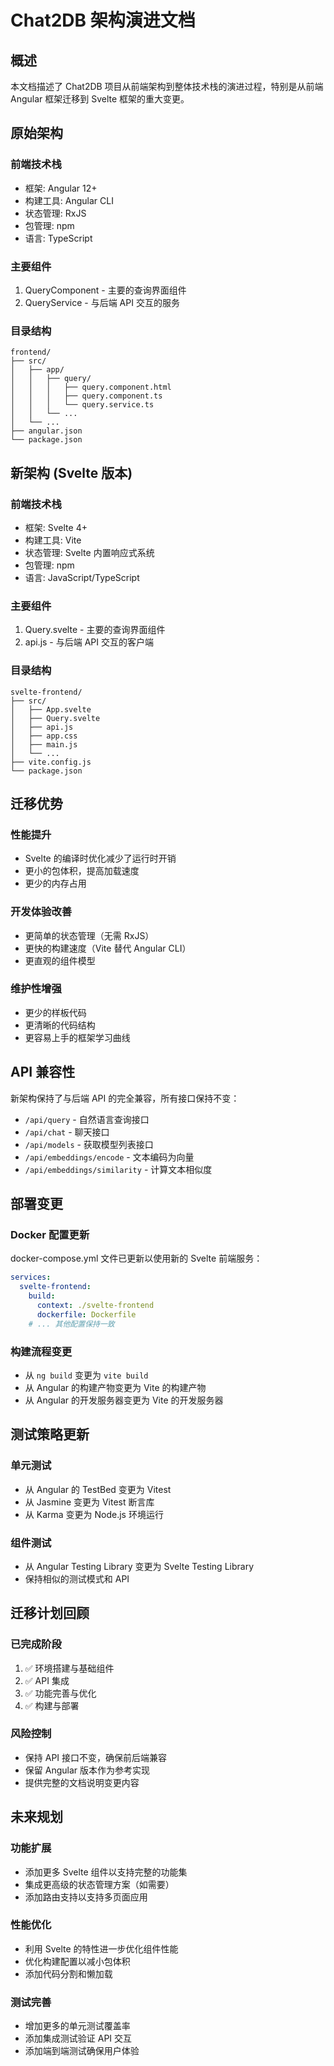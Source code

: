 # Chat2DB 架构演进文档

## 概述

本文档描述了 Chat2DB 项目从前端架构到整体技术栈的演进过程，特别是从前端 Angular 框架迁移到 Svelte 框架的重大变更。

## 原始架构

### 前端技术栈
- 框架: Angular 12+
- 构建工具: Angular CLI
- 状态管理: RxJS
- 包管理: npm
- 语言: TypeScript

### 主要组件
1. QueryComponent - 主要的查询界面组件
2. QueryService - 与后端 API 交互的服务

### 目录结构
```
frontend/
├── src/
│   ├── app/
│   │   ├── query/
│   │   │   ├── query.component.html
│   │   │   ├── query.component.ts
│   │   │   └── query.service.ts
│   │   └── ...
│   └── ...
├── angular.json
└── package.json
```

## 新架构 (Svelte 版本)

### 前端技术栈
- 框架: Svelte 4+
- 构建工具: Vite
- 状态管理: Svelte 内置响应式系统
- 包管理: npm
- 语言: JavaScript/TypeScript

### 主要组件
1. Query.svelte - 主要的查询界面组件
2. api.js - 与后端 API 交互的客户端

### 目录结构
```
svelte-frontend/
├── src/
│   ├── App.svelte
│   ├── Query.svelte
│   ├── api.js
│   ├── app.css
│   ├── main.js
│   └── ...
├── vite.config.js
└── package.json
```

## 迁移优势

### 性能提升
- Svelte 的编译时优化减少了运行时开销
- 更小的包体积，提高加载速度
- 更少的内存占用

### 开发体验改善
- 更简单的状态管理（无需 RxJS）
- 更快的构建速度（Vite 替代 Angular CLI）
- 更直观的组件模型

### 维护性增强
- 更少的样板代码
- 更清晰的代码结构
- 更容易上手的框架学习曲线

## API 兼容性

新架构保持了与后端 API 的完全兼容，所有接口保持不变：

- `/api/query` - 自然语言查询接口
- `/api/chat` - 聊天接口
- `/api/models` - 获取模型列表接口
- `/api/embeddings/encode` - 文本编码为向量
- `/api/embeddings/similarity` - 计算文本相似度

## 部署变更

### Docker 配置更新
docker-compose.yml 文件已更新以使用新的 Svelte 前端服务：

```yaml
services:
  svelte-frontend:
    build:
      context: ./svelte-frontend
      dockerfile: Dockerfile
    # ... 其他配置保持一致
```

### 构建流程变更
- 从 `ng build` 变更为 `vite build`
- 从 Angular 的构建产物变更为 Vite 的构建产物
- 从 Angular 的开发服务器变更为 Vite 的开发服务器

## 测试策略更新

### 单元测试
- 从 Angular 的 TestBed 变更为 Vitest
- 从 Jasmine 变更为 Vitest 断言库
- 从 Karma 变更为 Node.js 环境运行

### 组件测试
- 从 Angular Testing Library 变更为 Svelte Testing Library
- 保持相似的测试模式和 API

## 迁移计划回顾

### 已完成阶段
1. ✅ 环境搭建与基础组件
2. ✅ API 集成
3. ✅ 功能完善与优化
4. ✅ 构建与部署

### 风险控制
- 保持 API 接口不变，确保前后端兼容
- 保留 Angular 版本作为参考实现
- 提供完整的文档说明变更内容

## 未来规划

### 功能扩展
- 添加更多 Svelte 组件以支持完整的功能集
- 集成更高级的状态管理方案（如需要）
- 添加路由支持以支持多页面应用

### 性能优化
- 利用 Svelte 的特性进一步优化组件性能
- 优化构建配置以减小包体积
- 添加代码分割和懒加载

### 测试完善
- 增加更多的单元测试覆盖率
- 添加集成测试验证 API 交互
- 添加端到端测试确保用户体验